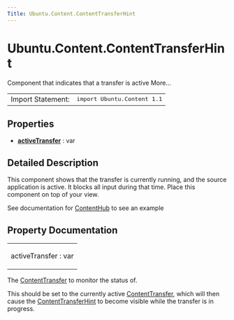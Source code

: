 ```yaml
---
Title: Ubuntu.Content.ContentTransferHint
---
```


# Ubuntu.Content.ContentTransferHint

<span class="subtitle"></span>
<!-- $$$ContentTransferHint-brief -->
<p>Component that indicates that a transfer is active More...</p>
<!-- @@@ContentTransferHint -->
<table class="alignedsummary">
<tr><td class="memItemLeft rightAlign topAlign"> Import Statement:</td><td class="memItemRight bottomAlign"> </b><tt>import Ubuntu.Content 1.1</tt></td></tr></table><ul>
</ul>
<h2>Properties</h2>
<ul>
<li class="fn"><b><b><a href="#activeTransfer-prop">activeTransfer</a></b></b> : var</li>
</ul>
<!-- $$$ContentTransferHint-description -->
<h2>Detailed Description</h2>
<p>This component shows that the transfer is currently running, and the source application is active. It blocks all input during that time. Place this component on top of your view.</p>
<p>See documentation for <a href="Ubuntu.Content.ContentHub.md">ContentHub</a> to see an example</p>
<!-- @@@ContentTransferHint -->
<h2>Property Documentation</h2>
<!-- $$$activeTransfer -->
<table class="qmlname"><tr valign="top"><td class="tblQmlPropNode"><p><span class="name">activeTransfer</span> : <span class="type">var</span></p></td></tr></table><p>The <a href="Ubuntu.Content.ContentTransfer.md">ContentTransfer</a> to monitor the status of.</p>
<p>This should be set to the currently active <a href="Ubuntu.Content.ContentTransfer.md">ContentTransfer</a>, which will then cause the <a href="index.html">ContentTransferHint</a> to become visible while the transfer is in progress.</p>
<!-- @@@activeTransfer -->
<br/>
